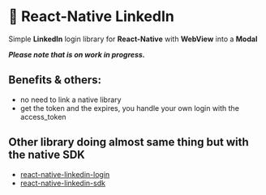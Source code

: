 # :link: React-Native LinkedIn
Simple **LinkedIn** login library for **React-Native** with **WebView** into a **Modal** 

***Please note that is on work in progress.***

## Benefits & others:
* no need to link a native library
* get the token and the expires, you handle your own login with the access_token

## Other library doing almost same thing but with the native SDK
* [react-native-linkedin-login](https://www.npmjs.com/package/react-native-linkedin-login)
* [react-native-linkedin-sdk](https://www.npmjs.com/package/react-native-linkedin-sdk)
